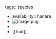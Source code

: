 tags:: species

- availability:: hanara
- ![image.png](https://peach-geographical-bat-397.mypinata.cloud/ipfs/QmdjPsbsJpAVPXu7pHy8hQkK5FBHsthEEbd3WhnhjnBtfQ)
-
- [[fruit]]
